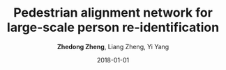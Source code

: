 ---
title: "Pedestrian alignment network for large-scale person re-identification"
collection: publications
permalink: /publication/2018-01-01-Pedestrian-alignment-network-for-large-scale-person-re-identification
date: 2018-01-01
doi: 10.1109/TCSVT.2018.2873599
venue: 'IEEE Transactions on Circuits and Systems for Video Technology (TCSVT)'
paperurl: 'https://zdzheng.xyz/files/TCSVT-08481710.pdf'
code: 'https://github.com/layumi/Pedestrian_Alignment'
author: '<strong>Zhedong Zheng</strong>,  Liang Zheng,  Yi Yang'
citation: ' Zhedong Zheng,  Liang Zheng,  Yi Yang, &quot;Pedestrian alignment network for large-scale person re-identification.&quot; IEEE Transactions on Circuits and Systems for Video Technology (TCSVT), 2018. DOI: 10.1109/TCSVT.2018.2873599'
abs: 'Person re-identification (person re-ID) is mostly viewed as an image retrieval problem. This task aims to search a query person in a large image pool. In practice, person re-ID usually adopts automatic detectors to obtain cropped pedestrian images. However, this process suffers from two types of detector errors: excessive background and part missing. Both errors deteriorate the quality of pedestrian alignment and may compromise pedestrian matching due to the position and scale variances. To address the misalignment problem, we propose that alignment can be learned from an identification procedure. We introduce the pedestrian alignment network (PAN) which allows discriminative embedding learning and pedestrian alignment without extra annotations. Our key observation is that when the convolutional neural network (CNN) learns to discriminate between different identities, the learned feature maps usually exhibit strong activations on the human body rather than the background. The proposed network thus takes advantage of this attention mechanism to adaptively locate and align pedestrians within a bounding box. Visual examples show that pedestrians are better aligned with PAN. Experiments on three large-scale re-ID datasets confirm that PAN improves the discriminative ability of the feature embeddings and yields competitive accuracy with the state-of-the-art methods.'
pub_year: '2018'
bib: >
    '@article{zheng2018pedestrian,
    author = "Zheng, Zhedong and Zheng, Liang and Yang, Yi",
    doi = "10.1109/TCSVT.2018.2873599",
    title = "Pedestrian alignment network for large-scale person re-identification",
    journal = "IEEE Transactions on Circuits and Systems for Video Technology (TCSVT)",
    volume = "29",
    number = "10",
    pages = "3037--3045",
    year = "2018",
    code = "https://github.com/layumi/Pedestrian\_Alignment",
    url = "https://zdzheng.xyz/files/TCSVT-08481710.pdf",
    publisher = "IEEE",
    abs = "Person re-identification (person re-ID) is mostly viewed as an image retrieval problem. This task aims to search a query person in a large image pool. In practice, person re-ID usually adopts automatic detectors to obtain cropped pedestrian images. However, this process suffers from two types of detector errors: excessive background and part missing. Both errors deteriorate the quality of pedestrian alignment and may compromise pedestrian matching due to the position and scale variances. To address the misalignment problem, we propose that alignment can be learned from an identification procedure. We introduce the pedestrian alignment network (PAN) which allows discriminative embedding learning and pedestrian alignment without extra annotations. Our key observation is that when the convolutional neural network (CNN) learns to discriminate between different identities, the learned feature maps usually exhibit strong activations on the human body rather than the background. The proposed network thus takes advantage of this attention mechanism to adaptively locate and align pedestrians within a bounding box. Visual examples show that pedestrians are better aligned with PAN. Experiments on three large-scale re-ID datasets confirm that PAN improves the discriminative ability of the feature embeddings and yields competitive accuracy with the state-of-the-art methods."
    }'

---